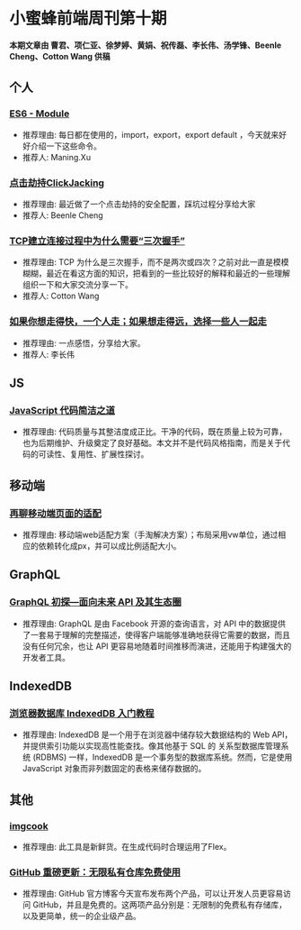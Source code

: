 # 小蜜蜂前端周刊第十期

**本期文章由 曹君、项仁亚、徐梦婷、黄娟、祝传磊、李长伟、汤学锋、Beenle Cheng、Cotton Wang 供稿**

## 个人

### [ES6 - Module](https://www.jianshu.com/p/574506bef2e4)

+ 推荐理由: 每日都在使用的，import，export，export default ，今天就来好好介绍一下这些命令。
+ 推荐人: Maning.Xu

### [点击劫持ClickJacking](https://beenle-xiaojie.github.io/2019/01/07/ClickJacking/)

+ 推荐理由: 最近做了一个点击劫持的安全配置，踩坑过程分享给大家
+ 推荐人: Beenle Cheng

### [TCP建立连接过程中为什么需要“三次握手”](https://aliennnnnn.github.io/2019/01/09/three-way-handshake/)

+ 推荐理由: TCP 为什么是三次握手，而不是两次或四次？之前对此一直是模模糊糊，最近在看这方面的知识，把看到的一些比较好的解释和最近的一些理解组织一下和大家交流分享一下。
+ 推荐人: Cotton Wang

### [如果你想走得快，一个人走；如果想走得远，选择一些人一起走](https://mp.weixin.qq.com/s/u-D2c6LfGPJqPE6hqg9hRA)

+ 推荐理由: 一点感悟，分享给大家。
+ 推荐人: 李长伟

## JS

### [JavaScript 代码简洁之道](https://juejin.im/post/5c24b7a851882509a76875e8)

+ 推荐理由: 代码质量与其整洁度成正比。干净的代码，既在质量上较为可靠，也为后期维护、升级奠定了良好基础。本文并不是代码风格指南，而是关于代码的可读性、复用性、扩展性探讨。

## 移动端

### [再聊移动端页面的适配](https://www.w3cplus.com/css/vw-for-layout.html)

+ 推荐理由: 移动端web适配方案（手淘解决方案）；布局采用vw单位，通过相应的依赖转化成px，并可以成比例适配大小。

## GraphQL

### [GraphQL 初探—面向未来 API 及其生态圈](https://zhuanlan.zhihu.com/p/30701842)

+ 推荐理由: GraphQL 是由 Facebook 开源的查询语言，对 API 中的数据提供了一套易于理解的完整描述，使得客户端能够准确地获得它需要的数据，而且没有任何冗余，也让 API 更容易地随着时间推移而演进，还能用于构建强大的开发者工具。

## IndexedDB

### [浏览器数据库 IndexedDB 入门教程](http://www.ruanyifeng.com/blog/2018/07/indexeddb.html)

+ 推荐理由: IndexedDB 是一个用于在浏览器中储存较大数据结构的 Web API，并提供索引功能以实现高性能查找。像其他基于 SQL 的 关系型数据库管理系统 (RDBMS) 一样，IndexedDB 是一个事务型的数据库系统。然而，它是使用 JavaScript 对象而非列数固定的表格来储存数据的。

## 其他

### [imgcook](https://imgcook.taobao.org/)

+ 推荐理由: 此工具是新鲜货。在生成代码时合理运用了Flex。

### [GitHub 重磅更新：无限私有仓库免费使用](https://www.infoq.cn/article/aKm94Aw1RmDL_9Gysm8D)

+ 推荐理由: GitHub 官方博客今天宣布发布两个产品，可以让开发人员更容易访问 GitHub，并且是免费的。这两项产品分别是：无限制的免费私有存储库，以及更简单，统一的企业级产品。